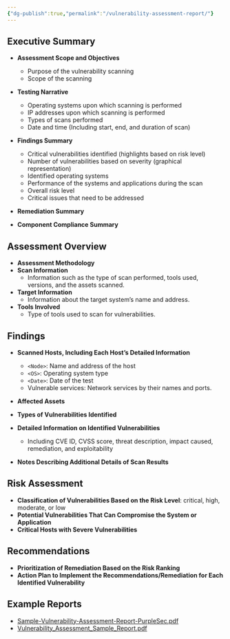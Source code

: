 ```yaml
---
{"dg-publish":true,"permalink":"/vulnerability-assessment-report/"}
---
```


## Executive Summary
- **Assessment Scope and Objectives**
  - Purpose of the vulnerability scanning
  - Scope of the scanning

- **Testing Narrative**
  - Operating systems upon which scanning is performed
  - IP addresses upon which scanning is performed
  - Types of scans performed
  - Date and time (Including start, end, and duration of scan)

- **Findings Summary**
  - Critical vulnerabilities identified (highlights based on risk level)
  - Number of vulnerabilities based on severity (graphical representation)
  - Identified operating systems
  - Performance of the systems and applications during the scan
  - Overall risk level
  - Critical issues that need to be addressed

- **Remediation Summary**
- **Component Compliance Summary**

## Assessment Overview
- **Assessment Methodology**
- **Scan Information**
  - Information such as the type of scan performed, tools used, versions, and the assets scanned.
- **Target Information**
  - Information about the target system’s name and address.
- **Tools Involved**
  - Type of tools used to scan for vulnerabilities.

## Findings
- **Scanned Hosts, Including Each Host’s Detailed Information**
  - `<Node>`: Name and address of the host
  - `<OS>`: Operating system type
  - `<Date>`: Date of the test
  - Vulnerable services: Network services by their names and ports.

- **Affected Assets**
- **Types of Vulnerabilities Identified**
- **Detailed Information on Identified Vulnerabilities**
  - Including CVE ID, CVSS score, threat description, impact caused, remediation, and exploitability
- **Notes Describing Additional Details of Scan Results**

## Risk Assessment
- **Classification of Vulnerabilities Based on the Risk Level**: critical, high, moderate, or low
- **Potential Vulnerabilities That Can Compromise the System or Application**
- **Critical Hosts with Severe Vulnerabilities**

## Recommendations
- **Prioritization of Remediation Based on the Risk Ranking**
- **Action Plan to Implement the Recommendations/Remediation for Each Identified Vulnerability**


## Example Reports


- [Sample-Vulnerability-Assessment-Report-PurpleSec.pdf](https://purplesec.us/wp-content/uploads/2019/12/Sample-Vulnerability-Assessment-Report-PurpleSec.pdf)
- [Vulnerability\_Assessment\_Sample\_Report.pdf](https://www.indusface.com/images/download/Vulnerability_Assessment_Sample_Report.pdf)


